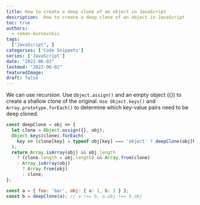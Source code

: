 ```yaml
---
title: How to create a deep clone of an object in JavaScript
description:  How to create a deep clone of an object in JavaScript
toc: true
authors:
  - roman-kurnovskii
tags:
  ["JavaScript", ]
categories: ['Code Snippets']
series: ['JavaScript']
date: "2022-06-02"
lastmod: "2022-06-02"
featuredImage:
draft: false
---
```


We can use recursion. 
Use `Object.assign()` and an empty object ({}) to create a shallow clone of the original. 
`Use Object.keys()` and `Array.prototype.forEach()` to determine which key-value pairs need to be deep cloned.

```js
const deepClone = obj => {
  let clone = Object.assign({}, obj);
  Object.keys(clone).forEach(
    key => (clone[key] = typeof obj[key] === 'object' ? deepClone(obj[key]) : obj[key])
  );
  return Array.isArray(obj) && obj.length
    ? (clone.length = obj.length) && Array.from(clone)
    : Array.isArray(obj)
      ? Array.from(obj)
      : clone;
};
```

```js
const a = { foo: 'bar', obj: { a: 1, b: 2 } };
const b = deepClone(a); // a !== b, a.obj !== b.obj
```